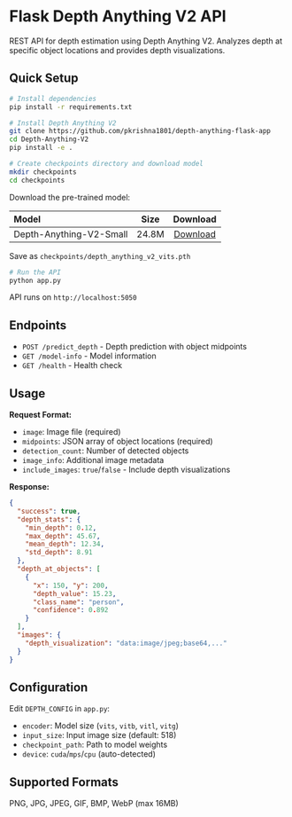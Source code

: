 
# Flask Depth Anything V2 API

REST API for depth estimation using Depth Anything V2. Analyzes depth at specific object locations and provides depth visualizations.

## Quick Setup

```bash
# Install dependencies
pip install -r requirements.txt

# Install Depth Anything V2
git clone https://github.com/pkrishna1801/depth-anything-flask-app
cd Depth-Anything-V2
pip install -e .

# Create checkpoints directory and download model
mkdir checkpoints
cd checkpoints
```

Download the pre-trained model:

| Model | Size | Download |
|:-|:-:|:-:|
| Depth-Anything-V2-Small | 24.8M | [Download](https://huggingface.co/depth-anything/Depth-Anything-V2-Small/resolve/main/depth_anything_v2_vits.pth?download=true) |

Save as `checkpoints/depth_anything_v2_vits.pth`

```bash
# Run the API
python app.py
```

API runs on `http://localhost:5050`

## Endpoints

- `POST /predict_depth` - Depth prediction with object midpoints
- `GET /model-info` - Model information  
- `GET /health` - Health check

## Usage

**Request Format:**
- `image`: Image file (required)
- `midpoints`: JSON array of object locations (required)
- `detection_count`: Number of detected objects
- `image_info`: Additional image metadata
- `include_images`: `true`/`false` - Include depth visualizations

**Response:**
```json
{
  "success": true,
  "depth_stats": {
    "min_depth": 0.12,
    "max_depth": 45.67,
    "mean_depth": 12.34,
    "std_depth": 8.91
  },
  "depth_at_objects": [
    {
      "x": 150, "y": 200,
      "depth_value": 15.23,
      "class_name": "person",
      "confidence": 0.892
    }
  ],
  "images": {
    "depth_visualization": "data:image/jpeg;base64,..."
  }
}
```

## Configuration

Edit `DEPTH_CONFIG` in `app.py`:
- `encoder`: Model size (`vits`, `vitb`, `vitl`, `vitg`)
- `input_size`: Input image size (default: 518)
- `checkpoint_path`: Path to model weights
- `device`: `cuda`/`mps`/`cpu` (auto-detected)

## Supported Formats

PNG, JPG, JPEG, GIF, BMP, WebP (max 16MB)

